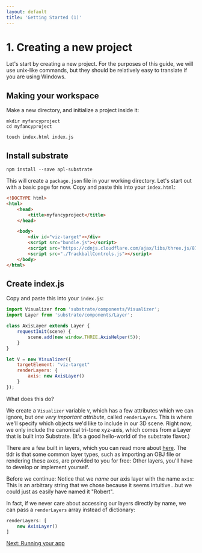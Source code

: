 ```yaml
---
layout: default
title: 'Getting Started (1)'
---
```


# 1. Creating a new project
Let's start by creating a new project. For the purposes of this guide, we will use unix-like commands, but they should be relatively easy to translate if you are using Windows.

## Making your workspace
Make a new directory, and initialize a project inside it:

```
mkdir myfancyproject
cd myfancyproject

touch index.html index.js
```

## Install substrate
```
npm install --save apl-substrate
```

This will create a `package.json` file in your working directory. Let's start out with a basic page for now. Copy and paste this into your `index.html`:

```html
<!DOCTYPE html>
<html>
    <head>
        <title>myfancyproject</title>
    </head>

    <body>
        <div id="viz-target"></div>
        <script src="bundle.js"></script>
        <script src="https://cdnjs.cloudflare.com/ajax/libs/three.js/87/three.min.js"></script>
        <script src="./TrackballControls.js"></script>
    </body>
</html>

```

## Create index.js

Copy and paste this into your `index.js`:

```js
import Visualizer from 'substrate/components/Visualizer';
import Layer from 'substrate/components/Layer';

class AxisLayer extends Layer {
    requestInit(scene) {
        scene.add(new window.THREE.AxisHelper(5));
    }
}

let V = new Visualizer({
    targetElement: "viz-target"
    renderLayers: {
        axis: new AxisLayer()
    }
});
```

What does this do?

We create a `Visualizer` variable `V`, which has a few attributes which we can ignore, but _one very important attribute_, called `renderLayers`. This is where we'll specify which objects we'd like to include in our 3D scene. Right now, we only include the canonical tri-tone xyz-axis, which comes from a Layer that is built into Substrate. (It's a good hello-world of the substrate flavor.)

There are a few built in layers, which you can read more about [here](/). The tldr is that some common layer types, such as importing an OBJ file or rendering these axes, are provided to you for free: Other layers, you'll have to develop or implement yourself.

Before we continue: Notice that we _name_ our axis layer with the name `axis`: This is an arbitrary string that we chose because it seems intuitive...but we could just as easily have named it "Robert".

In fact, if we never care about accessing our layers directly by name, we can pass a `renderLayers` array instead of dictionary:

```js
renderLayers: [
    new AxisLayer()
]
```

[Next: Running your app](2)
